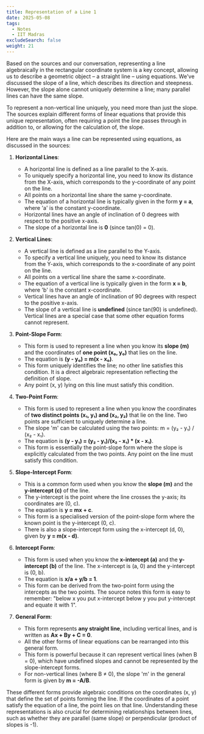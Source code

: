 ```yaml
---
title: Representation of a Line 1
date: 2025-05-08
tags:
  - Notes 
  - IIT Madras
excludeSearch: false
weight: 21
---
```


Based on the sources and our conversation, representing a line algebraically in the rectangular coordinate system is a key concept, allowing us to describe a geometric object – a straight line – using equations. We've discussed the slope of a line, which describes its direction and steepness. However, the slope alone cannot uniquely determine a line; many parallel lines can have the same slope.

To represent a non-vertical line uniquely, you need more than just the slope. The sources explain different forms of linear equations that provide this unique representation, often requiring a point the line passes through in addition to, or allowing for the calculation of, the slope.

Here are the main ways a line can be represented using equations, as discussed in the sources:

1.  **Horizontal Lines**:
    *   A horizontal line is defined as a line parallel to the X-axis.
    *   To uniquely specify a horizontal line, you need to know its distance from the X-axis, which corresponds to the y-coordinate of any point on the line.
    *   All points on a horizontal line share the same y-coordinate.
    *   The equation of a horizontal line is typically given in the form **y = a**, where 'a' is the constant y-coordinate.
    *   Horizontal lines have an angle of inclination of 0 degrees with respect to the positive x-axis.
    *   The slope of a horizontal line is **0** (since tan(0) = 0).

2.  **Vertical Lines**:
    *   A vertical line is defined as a line parallel to the Y-axis.
    *   To specify a vertical line uniquely, you need to know its distance from the Y-axis, which corresponds to the x-coordinate of any point on the line.
    *   All points on a vertical line share the same x-coordinate.
    *   The equation of a vertical line is typically given in the form **x = b**, where 'b' is the constant x-coordinate.
    *   Vertical lines have an angle of inclination of 90 degrees with respect to the positive x-axis.
    *   The slope of a vertical line is **undefined** (since tan(90) is undefined). Vertical lines are a special case that some other equation forms cannot represent.

3.  **Point-Slope Form**:
    *   This form is used to represent a line when you know its **slope (m)** and the coordinates of **one point (x₀, y₀)** that lies on the line.
    *   The equation is **(y - y₀) = m(x - x₀)**.
    *   This form uniquely identifies the line; no other line satisfies this condition. It is a direct algebraic representation reflecting the definition of slope.
    *   Any point (x, y) lying on this line must satisfy this condition.

4.  **Two-Point Form**:
    *   This form is used to represent a line when you know the coordinates of **two distinct points (x₁, y₁) and (x₂, y₂)** that lie on the line. Two points are sufficient to uniquely determine a line.
    *   The slope 'm' can be calculated using the two points: m = (y₂ - y₁) / (x₂ - x₁).
    *   The equation is **(y - y₁) = (y₂ - y₁)/(x₂ - x₁) * (x - x₁)**.
    *   This form is essentially the point-slope form where the slope is explicitly calculated from the two points. Any point on the line must satisfy this condition.

5.  **Slope-Intercept Form**:
    *   This is a common form used when you know the **slope (m)** and the **y-intercept (c)** of the line.
    *   The y-intercept is the point where the line crosses the y-axis; its coordinates are (0, c).
    *   The equation is **y = mx + c**.
    *   This form is a specialised version of the point-slope form where the known point is the y-intercept (0, c).
    *   There is also a slope-intercept form using the x-intercept (d, 0), given by **y = m(x - d)**.

6.  **Intercept Form**:
    *   This form is used when you know the **x-intercept (a)** and the **y-intercept (b)** of the line. The x-intercept is (a, 0) and the y-intercept is (0, b).
    *   The equation is **x/a + y/b = 1**.
    *   This form can be derived from the two-point form using the intercepts as the two points. The source notes this form is easy to remember: "below x you put x-intercept below y you put y-intercept and equate it with 1".

7.  **General Form**:
    *   This form represents **any straight line**, including vertical lines, and is written as **Ax + By + C = 0**.
    *   All the other forms of linear equations can be rearranged into this general form.
    *   This form is powerful because it can represent vertical lines (when B = 0), which have undefined slopes and cannot be represented by the slope-intercept forms.
    *   For non-vertical lines (where B ≠ 0), the slope 'm' in the general form is given by **m = -A/B**.

These different forms provide algebraic conditions on the coordinates (x, y) that define the set of points forming the line. If the coordinates of a point satisfy the equation of a line, the point lies on that line. Understanding these representations is also crucial for determining relationships between lines, such as whether they are parallel (same slope) or perpendicular (product of slopes is -1).